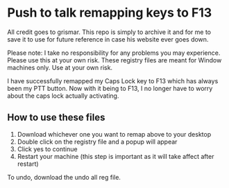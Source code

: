 # Push to talk remapping keys to F13

All credit goes to grismar. This repo is simply to archive it and for me to save it to use for future reference in case his website ever goes down.

Please note:
I take no responsibility for any problems you may experience. Please use this at your own risk. These registry files are meant for Window machines only. Use at your own risk.

I have successfully remapped my Caps Lock key to F13 which has always been my PTT button. Now with it being to F13, I no longer have to worry about the caps lock actually activating.


## How to use these files
1. Download whichever one you want to remap above to your desktop
2. Double click on the registry file and a popup will appear
3. Click yes to continue
4. Restart your machine (this step is important as it will take affect after restart)

To undo, download the undo all reg file.

